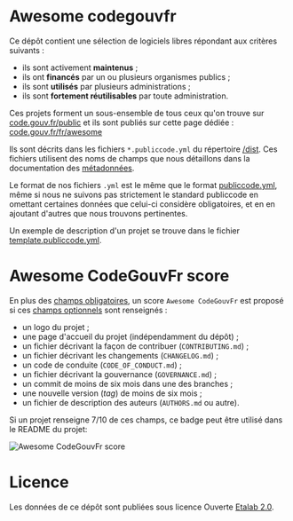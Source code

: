 # Awesome codegouvfr

Ce dépôt contient une sélection de logiciels libres répondant aux
critères suivants :

- ils sont activement **maintenus** ;
- ils ont **financés** par un ou plusieurs organismes publics ;
- ils sont **utilisés** par plusieurs administrations ;
- ils sont **fortement réutilisables** par toute administration.

Ces projets forment un sous-ensemble de tous ceux qu'on trouve sur
[code.gouv.fr/public](https://code.gouv.fr/public/) et ils sont
publiés sur cette page dédiée :
[code.gouv.fr/fr/awesome](https://code.gouv.fr/fr/awesome/)

Ils sont décrits dans les fichiers `*.publiccode.yml` du répertoire
[/dist](/dist/).  Ces fichiers utilisent des noms de champs que nous
détaillons dans la documentation des [métadonnées](metadata.md).

Le format de nos fichiers `.yml` est le même que le format
[publiccode.yml](https://github.com/publiccodeyml/publiccode.yml),
même si nous ne suivons pas strictement le standard publiccode en
omettant certaines données que celui-ci considère obligatoires, et en
en ajoutant d'autres que nous trouvons pertinentes.

Un exemple de description d'un projet se trouve dans le fichier
[template.publiccode.yml](template.publiccode.yml).

# Awesome CodeGouvFr score

En plus des [champs obligatoires](metadata.md#champs-obligatoires), un
score `Awesome CodeGouvFr` est proposé si ces [champs
optionnels](metadata.md#champs-optionnels) sont renseignés :

- un logo du projet ;
- une page d'accueil du projet (indépendamment du dépôt) ;
- un fichier décrivant la façon de contribuer (`CONTRIBUTING.md`) ;
- un fichier décrivant les changements (`CHANGELOG.md`) ;
- un code de conduite (`CODE_OF_CONDUCT.md`) ;
- un fichier décrivant la gouvernance (`GOVERNANCE.md`) ;
- un commit de moins de six mois dans une des branches ;
- une nouvelle version (*tag*) de moins de six mois ;
- un fichier de description des auteurs (`AUTHORS.md` ou autre).

Si un projet renseigne 7/10 de ces champs, ce badge peut être utilisé
dans le README du projet:

![Awesome CodeGouvFr score](https://img.shields.io/badge/awesome-codegouvfr_7/10-blue)

# Licence

Les données de ce dépôt sont publiées sous licence Ouverte [Etalab
2.0](LICENSES/LICENSE.Etalab-2.0.md).
